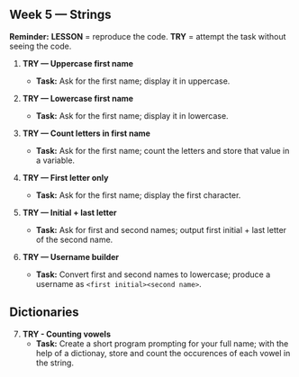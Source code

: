 ## Week 5 — Strings
**Reminder:** **LESSON** = reproduce the code. **TRY** = attempt the task without seeing the code.

1. **TRY — Uppercase first name**
   - **Task:** Ask for the first name; display it in uppercase.

2. **TRY — Lowercase first name**
   - **Task:** Ask for the first name; display it in lowercase.

3. **TRY — Count letters in first name**
   - **Task:** Ask for the first name; count the letters and store that value in a variable.

4. **TRY — First letter only**
   - **Task:** Ask for the first name; display the first character.

5. **TRY — Initial + last letter**
   - **Task:** Ask for first and second names; output first initial + last letter of the second name.

6. **TRY — Username builder**
   - **Task:** Convert first and second names to lowercase; produce a username as `<first initial><second name>`.

## Dictionaries
7. **TRY - Counting vowels**
   - **Task:** Create a short program prompting for your full name; with the help of a dictionay, store and count the occurences of each vowel in the string.